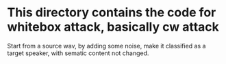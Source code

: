 # This directory contains the code for whitebox attack, basically cw attack

Start from a source wav, by adding some noise, make it classified as a target speaker, with sematic content not changed. 
